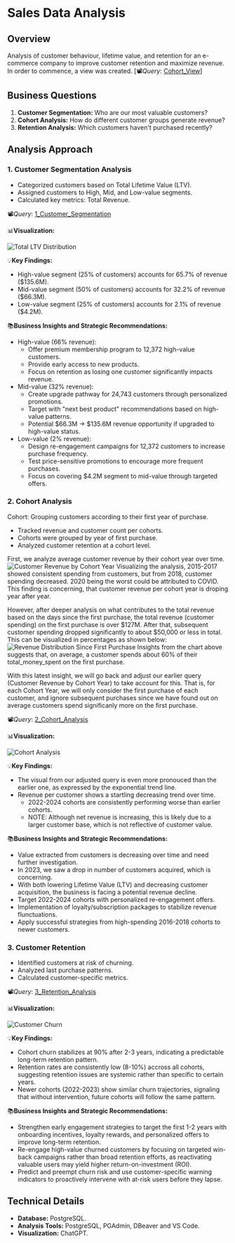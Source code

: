 # Sales Data Analysis

## Overview
Analysis of customer behaviour, lifetime value, and retention for an e-commerce company to improve customer retention and maximize revenue.
In order to commence, a view was created.
[📽️*Query*: [Cohort_View](Scripts/cohort_view.sql)]

## Business Questions
1. **Customer Segmentation:** Who are our most valuable customers?
2. **Cohort Analysis:** How do different customer groups generate revenue?
3. **Retention Analysis:** Which customers haven't purchased recently?

## Analysis Approach

### 1. Customer Segmentation Analysis
- Categorized customers based on Total Lifetime Value (LTV).
- Assigned customers to High, Mid, and Low-value segments.
- Calculated key metrics: Total Revenue.

📽️*Query*: [1_Customer_Segmentation](1_customer_segmentation.sql)

📊**Visualization:**

![Total LTV Distribution](images/ltv_distribution_pie_chart.png)

💡**Key Findings:**
- High-value segment (25% of customers) accounts for 65.7% of revenue ($135.6M).
- Mid-value segment (50% of customers) accounts for 32.2% of revenue ($66.3M).
- Low-value segment (25% of customers) accounts for 2.1% of revenue ($4.2M).

📚**Business Insights and Strategic Recommendations:**
- High-value (66% revenue):
    * Offer premium membership program to 12,372 high-value customers.
    * Provide early access to new products.
    * Focus on retention as losing one customer significantly impacts revenue.
- Mid-value (32% revenue):
    * Create upgrade pathway for 24,743 customers through personalized promotions.
    * Target with "next best product" recommendations based on high-value patterns.
    * Potential $66.3M -> $135.6M revenue opportunity if upgraded to high-value status.
- Low-value (2% revenue):
    * Design re-engagement campaigns for 12,372 customers to increase purchase frequency.
    * Test price-sensitive promotions to encourage more frequent purchases.
    * Focus on covering $4.2M segment to mid-value through targeted offers.

### 2. Cohort Analysis
Cohort: Grouping customers according to their first year of purchase.
- Tracked revenue and customer count per cohorts.
- Cohorts were grouped by year of first purchase.
- Analyzed customer retention at a cohort level.

First, we analyze average customer revenue by their cohort year over time.
![Customer Revenue by Cohort Year](images/customer_revenue_cohort_year.png)
Visualizing the analysis, 2015-2017 showed consistent spending from customers, but from 2018, customer spending decreased. 2020 being the worst could be attributed to COVID. This finding is concerning, that customer revenue per cohort year is droping year after year.

However, after deeper analysis on what contributes to the total revenue based on the days since the first purchase, the total revenue (customer spending) on the first purchase is over $127M. After that, subsequent customer spending dropped significantly to about $50,000 or less in total. This can be visualized in percentages as shown below:
![Revenue Distribution Since First Purchase](images/revenue_distribution_since_first_purchase.png)
Insights from the chart above suggests that, on average, a customer spends about 60% of their total_money_spent on the first purchase.

With this latest insight, we will go back and adjust our earlier query (Customer Revenue by Cohort Year) to take account for this. That is, for each Cohort Year, we will only consider the first purchase of each customer, and ignore subsequent purchases since we have found out on average customers spend significanly more on the first purchase.

📽️*Query*: [2_Cohort_Analysis](2_cohort_analysis.sql)

📊**Visualization:**

![Cohort Analysis](images/customer_revenue_cohort_year_adjusted.png)

💡**Key Findings:**
- The visual from our adjusted query is even more pronouced than the earlier one, as expressed by the exponential trend line.
- Revenue per customer shows a startling decreasing trend over time.
    - 2022-2024 cohorts are consistently performing worse than earlier cohorts.
    - NOTE: Although net revenue is increasing, this is likely due to a larger customer base, which is not reflective of customer value.

📚**Business Insights and Strategic Recommendations:**
- Value extracted from customers is decreasing over time and need further investigation.
- In 2023, we saw a drop in number of customers acquired, which is concerning.
- With both lowering Lifetime Value (LTV) and decreasing customer acquisition, the business is facing a potential revenue decline.
- Target 2022-2024 cohorts with personalized re-engagement offers.
- Implementation of loyalty/subscription packages to stabilize revenue flunctuations.
- Apply successful strategies from high-spending 2016-2018 cohorts to newer customers.

### 3. Customer Retention
- Identified customers at risk of churning.
- Analyzed last purchase patterns.
- Calculated customer-specific metrics.

📽️*Query*: [3_Retention_Analysis](3_retention_analysis.sql)

📊**Visualization:**

![Customer Churn](images/customer_status_by_cohort_year.png)

💡**Key Findings:**
- Cohort churn stabilizes at 90% after 2-3 years, indicating a predictable long-term retention pattern.
- Retention rates are consistently low (8-10%) accross all cohorts, suggesting retention issues are systemic rather than specific to certain years.
- Newer cohorts (2022-2023) show similar churn trajectories, signaling that without intervention, future cohorts will follow the same pattern.

📚**Business Insights and Strategic Recommendations:**
- Strengthen early engagement strategies to target the first 1-2 years with onboarding incentives, loyalty rewards, and personalized offers to improve long-term retention.
- Re-engage high-value churned customers by focusing on targeted win-back campaigns rather than broad retention efforts, as reactivating valuable users may yield higher return-on-investment (ROI).
- Predict and preempt churn risk and use customer-specific warning indicators to proactively intervene with at-risk users before they lapse.

## Technical Details
- **Database:** PostgreSQL.
- **Analysis Tools:** PostgreSQL, PGAdmin, DBeaver and VS Code.
- **Visualization:** ChatGPT.